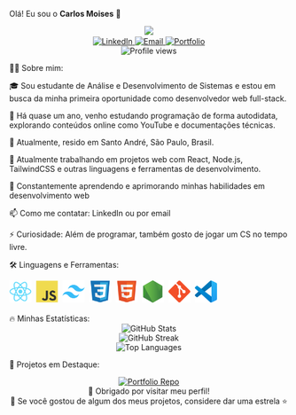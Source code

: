 Olá! Eu sou o <b>Carlos Moises</b> 👋
<div align="center">
  <img src="https://media.giphy.com/media/M9gbBd9nbDrOTu1Mqx/giphy.gif" width="100"/>
</div>
<div align="center">
  <a href="https://www.linkedin.com/in/carlos-moises-211205203/" target="_blank">
    <img src="https://img.shields.io/badge/LinkedIn-0077B5?style=for-the-badge&logo=linkedin&logoColor=white" alt="LinkedIn"/>
  </a>
  <a href="mailto:carloszeeyy@gmail.com" target="_blank">
    <img src="https://img.shields.io/badge/Gmail-D14836?style=for-the-badge&logo=gmail&logoColor=white" alt="Email"/>
  </a>
  <a href="https://carlosmoises.netlify.app" target="_blank">
    <img src="https://img.shields.io/badge/Portfolio-FF5722?style=for-the-badge&logo=todoist&logoColor=white" alt="Portfolio"/>
  </a>
</div>
<div align="center">
  <img src="https://komarev.com/ghpvc/?username=carloszeyy&style=flat-square&color=blue" alt="Profile views"/>
</div>

👨‍💻 Sobre mim:

🎓 Sou estudante de Análise e Desenvolvimento de Sistemas e estou em busca da minha primeira oportunidade como desenvolvedor web full-stack.

🚀 Há quase um ano, venho estudando programação de forma autodidata, explorando conteúdos online como YouTube e documentações técnicas.

📍 Atualmente, resido em Santo André, São Paulo, Brasil.

🔭 Atualmente trabalhando em projetos web com React, Node.js, TailwindCSS e outras linguagens e ferramentas de desenvolvimento.

🌱 Constantemente aprendendo e aprimorando minhas habilidades em desenvolvimento web

📫 Como me contatar: LinkedIn ou por email

⚡ Curiosidade: Além de programar, também gosto de jogar um CS no tempo livre.


🛠️ Linguagens e Ferramentas:
<div>
  <img src="https://github.com/devicons/devicon/blob/master/icons/react/react-original.svg" title="React" alt="React" width="40" height="40"/>&nbsp;
  <img src="https://github.com/devicons/devicon/blob/master/icons/javascript/javascript-original.svg" title="JavaScript" alt="JavaScript" width="40" height="40"/>&nbsp;
  <img src="https://github.com/devicons/devicon/blob/master/icons/tailwindcss/tailwindcss-original.svg" title="TailwindCSS" alt="TailwindCSS" width="40" height="40"/>&nbsp;
  <img src="https://github.com/devicons/devicon/blob/master/icons/css3/css3-original.svg" title="CSS3" alt="CSS" width="40" height="40"/>&nbsp;
  <img src="https://github.com/devicons/devicon/blob/master/icons/html5/html5-original.svg" title="HTML5" alt="HTML" width="40" height="40"/>&nbsp;
  <img src="https://github.com/devicons/devicon/blob/master/icons/nodejs/nodejs-original.svg" title="NodeJS" alt="NodeJS" width="40" height="40"/>&nbsp;
  <img src="https://github.com/devicons/devicon/blob/master/icons/git/git-original.svg" title="Git" alt="Git" width="40" height="40"/>&nbsp;
  <img src="https://github.com/devicons/devicon/blob/master/icons/vscode/vscode-original.svg" title="VSCode" alt="VSCode" width="40" height="40"/>&nbsp;
</div>

<br>
🔥 Minhas Estatísticas:
<div align="center">
  <img src="https://github-readme-stats.vercel.app/api?username=CarlosZeyy&show_icons=true&theme=radical" alt="GitHub Stats" />
</div>
<div align="center">
  <img src="https://github-readme-streak-stats.herokuapp.com/?user=CarlosZeyy&theme=radical" alt="GitHub Streak" />
</div>
<div align="center">
  <img src="https://github-readme-stats.vercel.app/api/top-langs/?username=CarlosZeyy&layout=compact&theme=radical" alt="Top Languages" />
</div>

🚀 Projetos em Destaque:
<div align="center">
  <a href="https://github.com/CarlosZeyy/portfolio">
    <img src="https://github-readme-stats.vercel.app/api/pin/?username=CarlosZeyy&repo=portfolio&theme=radical" alt="Portfolio Repo" />
  </a>
  <!-- Adicione mais projetos conforme necessário -->
</div>

<div align="center">
💼 Obrigado por visitar meu perfil! <br>
🌟 Se você gostou de algum dos meus projetos, considere dar uma estrela ⭐
</div>
